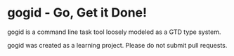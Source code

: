 # gogid - Go, Get it Done!

gogid is a command line task tool loosely modeled as a GTD type system.

gogid was created as a learning project. Please do not submit pull requests.
